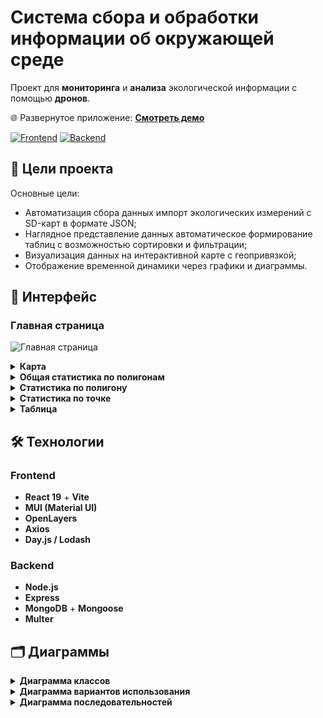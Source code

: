 # Система сбора и обработки информации об окружающей среде

Проект для **мониторинга** и **анализа** экологической информации с помощью **дронов**.

🌐 Развернутое приложение: [**Смотреть демо**](https://xtansy.github.io/drone-frontend/)

[![Frontend](https://img.shields.io/badge/Repo-Frontend-blue?logo=react)](https://github.com/xtansy/drone-frontend)
[![Backend](https://img.shields.io/badge/Repo-Backend-green?logo=node.js)](https://github.com/xtansy/drone-backend)

## 📖 Цели проекта

Основные цели:

- Автоматизация сбора данных импорт экологических измерений с SD-карт в формате JSON;
- Наглядное представление данных автоматическое формирование таблиц с возможностью сортировки и фильтрации;
- Визуализация данных на интерактивной карте с геопривязкой;
- Отображение временной динамики через графики и диаграммы.

## 📸 Интерфейс

### Главная страница

![Главная страница](assets/myDroneMain.gif)

<details>
  <summary><strong>Карта</strong></summary>
  <img src="assets/MyDroneMap.png" alt="map"/>
</details>

<details>
  <summary><strong>Общая статистика по полигонам</strong></summary>
  <img src="assets/MyDroneStatsAll.png" alt="statsAll"/>
</details>

<details>
  <summary><strong>Статистика по полигону</strong></summary>
  <img src="assets/MyDroneStats.png" alt="statsPolygon"/>
</details>

<details>
  <summary><strong>Статистика по точке</strong></summary>
  <img src="assets/MyDroneStatsPoint.png" alt="statsPoint"/>
</details>

<details>
  <summary><strong>Таблица</strong></summary>
  <img src="assets/MyDroneTable.png" alt="table"/>
</details>

## 🛠️ Технологии

### Frontend

- **React 19** + **Vite**
- **MUI (Material UI)**
- **OpenLayers**
- **Axios**
- **Day.js / Lodash**

### Backend

- **Node.js**
- **Express**
- **MongoDB** + **Mongoose**
- **Multer**

## 🗂️ Диаграммы

<details>
  <summary><strong>Диаграмма классов</strong></summary>
  <img src="assets/classDiagram.png" alt="classDiagram"/>
</details>

<details>
  <summary><strong>Диаграмма вариантов использования</strong></summary>
  <img src="assets/useDiagram.png" alt="useDiagram"/>
</details>

<details>
  <summary><strong>Диаграмма последовательностей</strong></summary>
  <img src="assets/seqDiagram.png" alt="seqDiagram"/>
</details>
